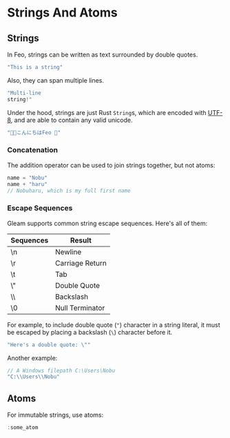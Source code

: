 # Strings And Atoms

## Strings
In Feo, strings can be written as text surrounded by double quotes.
```js
"This is a string"
```

Also, they can span multiple lines.
```js
"Multi-line
string!"
```

Under the hood, strings are just Rust `String`s, which are encoded with [UTF-8](https://en.wikipedia.org/wiki/UTF-8), and are able to contain any valid unicode.
```js
"🖕🏻こんにちはFeo 👺"
```

### Concatenation
The addition operator can be used to join strings together, but not atoms:
```js
name = "Nobu"
name + "haru"
// Nobuharu, which is my full first name
```

### Escape Sequences
Gleam supports common string escape sequences. Here's all of them:

| Sequences | Result |
| ----------- | ----------- |
| \n | Newline |
| \r | Carriage Return |
| \t | Tab |
| \\" | Double Quote |
| \\\ | Backslash |
| \0 | Null Terminator |

For example, to include double quote (`"`) character in a string literal, it must be escaped by placing a backslash (`\`) character before it.
```js
"Here's a double quote: \""
```
Another example:
```js
// A Windows filepath C:\Users\Nobu
"C:\\Users\\Nobu"
```

## Atoms
For immutable strings, use atoms:
```js
:some_atom
```
